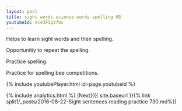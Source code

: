 ```yaml
---
layout: post
title: sight words science words spelling 68
youtubeId: Xc43FIqV7Uc
---
```

 
 
Helps to learn sight words and their spelling.

Opportunitiy to repeat the spelling. 

Practice spelling. 
 
Practice for spelling bee competitions. 
 
{% include youtubePlayer.html id=page.youtubeId %}
 
 
{% include analytics.html %} 
[Next]({{ site.baseurl }}{% link  split1/_posts/2016-08-22-Sight sentences reading practice 730.md%})
 
